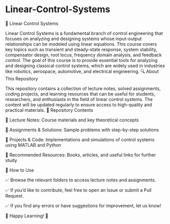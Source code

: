 # Linear-Control-Systems
📌 Linear Control Systems

Linear Control Systems is a fundamental branch of control engineering that focuses on analyzing and designing systems whose input-output relationships can be modeled using linear equations. This course covers key topics such as transient and steady-state response, system stability, compensator design, root locus, frequency domain analysis, and feedback control. The goal of this course is to provide essential tools for analyzing and designing classical control systems, which are widely used in industries like robotics, aerospace, automotive, and electrical engineering.
🔍 About This Repository

This repository contains a collection of lecture notes, solved assignments, coding projects, and learning resources that can be useful for students, researchers, and enthusiasts in the field of linear control systems. The content will be updated regularly to ensure access to high-quality and practical materials.
📂 Repository Contents

🔹 Lecture Notes: Course materials and key theoretical concepts

🔹 Assignments & Solutions: Sample problems with step-by-step solutions

🔹 Projects & Code: Implementations and simulations of control systems using MATLAB and Python

🔹 Recommended Resources: Books, articles, and useful links for further study

🚀 How to Use

✅ Browse the relevant folders to access lecture notes and assignments.

✅ If you’d like to contribute, feel free to open an Issue or submit a Pull Request.

✅ If you find any errors or have suggestions for improvement, let us know!

📌 Happy Learning! 🚀
